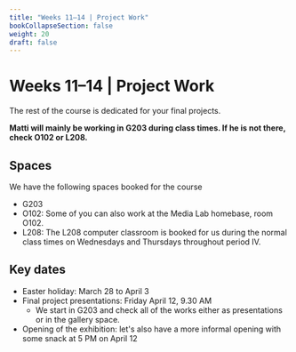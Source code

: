 ```yaml
---
title: "Weeks 11–14 | Project Work"
bookCollapseSection: false
weight: 20
draft: false
---
```


# Weeks 11–14 | Project Work

The rest of the course is dedicated for your final projects. 

**Matti will mainly be working in G203 during class times. If he is not there, check O102 or L208.**

## Spaces

We have the following spaces booked for the course

- G203
- O102: Some of you can also work at the Media Lab homebase, room O102.
- L208: The L208 computer classroom is booked for us during the normal class times on Wednesdays and Thursdays throughout period IV.

## Key dates

- Easter holiday: March 28 to April 3
- Final project presentations: Friday April 12, 9.30 AM
  - We start in G203 and check all of the works either as presentations or in the gallery space.
- Opening of the exhibition: let's also have a more informal opening with some snack at 5 PM on April 12